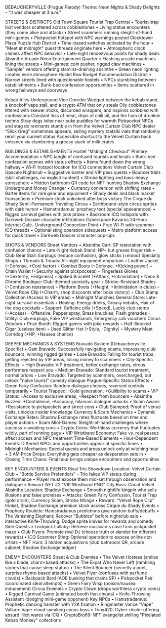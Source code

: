 DEBAUCHERYVILLE (Prague Parody)
Theme: Neon Nights & Shady Delights - "It was cheaper at 3 a.m."

STREETS & DISTRICTS
Old Town Square
Tourist Trap Central
    • Tourist-trap loot vendors scattered across cobblestones 
    • Living statue encounters (they come alive and attack) 
    • Street scammers running sleight-of-hand mini-games 
    • Pickpocket hotspot with NPC warnings posted 
Clocktower Plaza
Puzzle Hub District
    • Time-based switches activated by the hour 
    • "Meet at midnight" quest threads originate here 
    • Atmospheric clock chimes affect NPC behavior 
    • Late-night rendezvous points for shady deals 
Absinthe Arcade
Neon Entertainment Quarter
    • Flashing arcade machines lining the streets 
    • Mini-games: coin pusher, rigged claw machines 
    • "Sample" vendors offering stamina-draining absinthe 
    • Green neon lighting creates eerie atmosphere 
Hostel Row
Budget Accommodation District
    • Narrow streets lined with questionable hostels 
    • NPCs stumbling between establishments 
    • Bunk-bed confession opportunities 
    • Items scattered in wrong hallways and doorways 

Kebab Alley
Underground Vice Corridor
Wedged between the kebab stand, a knockoff vape stall, and a crypto ATM that only steals
Oily cobblestones littered with skewer sticks, discarded wrappers, and napkins scribbled with confessions
Constant hiss of meat, drips of chili oil, and the hum of drunken techno
Stray dogs loiter near puke puddles for warmth
Pickpocket NPCs and stag do remnants stumble in from the Velvet Curtain Club
NPC dealer “Slick Greg” sometimes appears, selling mystery tzatziki vials that randomly reroll your current status
Accessible shortcut to the Velvet Curtain back entrance via clambering a greasy stack of milk crates

BUILDINGS & ESTABLISHMENTS
Hostel "Midnight Checkout"
Primary Accommodation
    • NPC tangle of confused tourists and locals 
    • Bunk-bed confession scenes with status effects 
    • Items found down the wrong hallway 
    • Wi-Fi hotspot location for ICQ connections 
Velvet Curtain Club
Upscale Nightclub
    • Suggestive banter and VIP pass quests 
    • Bouncer trials (skill challenges, no explicit content) 
    • Strobe lighting and bass-heavy atmosphere 
    • Hidden bathroom QR code for NFT hunting 
Shadow Exchange
Underground Money Changer
    • Currency conversion with shifting rates 
    • Barter items for rare gear and equipment 
    • Shady deals and black market transactions 
    • Premium stock unlocked after boss victory 
The Cirque du Shady
Semi-Permanent Traveling Circus
    • Earthbound-style circus sprites with dark humor 
    • Hamstradamus' prophecy tent (special appearances) 
    • Rigged carnival games with joke prizes 
    • Backroom ICQ hotspots with Darkweb Dossier character infiltrations 
Cyberspace Kavarna 
    24-Hour Internet Café- Underground Connection Point
    • Free Wi-Fi with scammer ICQ threads 
    • Optional sting operation sidequests 
    • Metro platform access for quick travel 
    • Darkweb Dossier character pop-ups 

SHOPS & VENDORS
Street Vendors
    • Absinthe Cart: SP restoration with confusion chance 
    • Late-Night Kebab Stand: HP+ but grease finger risk 
    • Club Gear Stall: Earplugs (reduce confusion), glow sticks (+mood) 
Specialty Shops
    • Threads & Treads: All-night equipment emporium
        ◦ Leather Jacket (+Defense, +Cool factor) 
        ◦ Combat Boots (+Defense, +Kicking power) 
        ◦ Chain Wallet (+Security against pickpockets) 
        ◦ Fingerless Gloves (+Dexterity, +Edginess) 
        ◦ Spiked Bracelet (+Attack, +Intimidation) 
    • Neon & Chrome Boutique: Club-themed specialty gear
        ◦ Strobe-Resistant Shades (+Confusion resistance) 
        ◦ Platform Boots (+Height, +Intimidation in clubs) 
        ◦ Velvet Rope Clip (+Charm, shop discounts after boss victory) 
        ◦ Club Stamp Collection (Access to VIP areas) 
    • Midnight Munchies General Store: Late-night survival essentials
        ◦ Healing: Energy drinks, Greasy kebabs, Hair of the dog cocktails 
        ◦ Support: Caffeine pills (+Speed), Lucky club stamp (+Access) 
        ◦ Offensive: Pepper spray, Brass knuckles, Flash grenades 
        ◦ Utility: Club earplugs, Fake VIP wristbands, Emergency cab vouchers 
Circus Vendors
    • Prize Booth: Rigged games with joke rewards 
        ◦ Half-Smoked Cigar (useless item) 
        ◦ Used Glitter Hat (+Style, -Dignity) 
        ◦ Mystery Meat Corndog (+HP, +Nausea chance) 

DEEPER MECHANICS & SYSTEMS
Bravado System (Debaucheryville Specific)
    • Gain Bravado: Successfully navigating scams, impressing club bouncers, winning rigged games 
    • Lose Bravado: Falling for tourist traps, getting rejected by VIP areas, losing money to scammers 
    • City-Specific Effects: 
        ◦ High Bravado: VIP treatment, better exchange rates, circus performers respect you 
        ◦ Medium Bravado: Standard tourist treatment, normal prices 
        ◦ Low Bravado: Targeted by scammers, overcharged, but unlock "naive tourist" comedy dialogue 
Prague-Specific Status Effects
    • Green Fairy Confusion: Random dialogue choices, reversed controls temporarily 
    • Tourist Trapped: -Gold generation, +Gullibility to scams 
    • VIP Status: +Access to exclusive areas, +Respect from bouncers 
    • Absinthe Buzzed: +Confidence, -Accuracy, hilarious dialogue unlocks 
    • Scam Aware: +Resistance to pickpockets and street cons 
    • Club Stamped: Proof of venue visits, unlocks insider knowledge 
Currency & Scam Mechanics
    • Dynamic Exchange Rates: Shadow Exchange rates fluctuate based on time and player actions 
    • Scam Mini-Games: Sleight-of-hand challenges where success = avoiding cons 
    • Crypto Coins: Worthless currency that fluctuates wildly, part of running gags 
    • VIP Wristband Economy: Fake vs. real passes affect access and NPC treatment 
Time-Based Elements
    • Hour-Dependent Events: Different NPCs and opportunities appear at specific times 
    • Midnight Mechanics: Special quests and areas unlock only at witching hour 
    • 3 AM Price Drops: Everything gets cheaper as desperation sets in 
    • Closing Time Chaos: Final hour brings unique encounters and opportunities 

KEY ENCOUNTERS & EVENTS
Rival Trio Showdown
Location: Velvet Curtain Club
    • "Bottle Service Pretenders" - Trio fakes VIP status during performance 
    • Player must expose them mid-set through observation and dialogue 
    • Reward: NFT #2 "VIP Wristband PNG" 
City Boss: Count Velvet Absinthe
Location: Shadow Exchange
    • Smooth nightlife kingpin who sells illusions and false promises 
    • Attacks: Green Fairy Confusion, Tourist Trap (gold drain), Currency Scam, Strobe Mirage 
    • Reward: "Velvet Rope Clip" trinket, Shadow Exchange premium stock access 
Cirque du Shady Events
    • Prophecy Roulette: Hamstradamus predictions give random buffs/debuffs 
    • The Vanishing Elephant: Recover "Bubbles" before nightclub sale 
    • Interactive Knife-Throwing: Dodge sprite knives for rewards and comedy 
Side Quests
    • Lockpick Lullaby: Retrieve musician's case from pickpocket maze 
    • Club Flyers: Promote rival DJ (choose truth or slander for different rewards) 
    • ICQ Scammer Sting: Optional operation to expose online con artists 
    • NFT Hunt: 3 hidden acquisitions (club bathroom QR, arcade cabinet, Shadow Exchange ledger) 

ENEMY ENCOUNTERS
Street & Club Enemies
    • The Velvet Hostess (smiles like a blade, charm-based attacks) 
    • The Expat Who Never Left (rambling stories that cause sleep status) 
    • The Silent Bouncer (secretly a poet, surprise rhyme-based attacks) 
    • Velvet Flyer (confuses with perfume clouds) 
    • Backpack Bard (AOE busking that drains SP) 
    • Pickpocket Pair (coordinated steal attempts) 
    • Green Fairy Wisp (poison/nausea inducement) 
Circus Enemies
    • Crypto Clown (drops worthless crypto coins) 
    • Rigged Carnival Game (animated booth that cheats) 
    • Knife-Throwing Assistant (dodging mini-game opponent) 
Key NPCs
    • Hamstradamus: Prophetic dancing hamster with Y2K fixation 
    • Ringmaster Vance "Vape" Vallaro: Vape-cloud speaking circus boss 
    • Tony420: Cyber-dealer offering absurd illicit wares via ICQ 
    • CryptoBro69: NFT evangelist shilling "Pixelated Kebab Monkey" collections 
